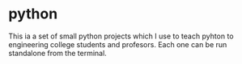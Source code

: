 # python
This ia a set of small python projects which I use to teach pyhton to engineering college students and profesors. Each one can be run standalone from the terminal. 
